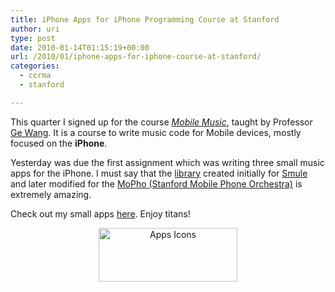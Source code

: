 ```yaml
---
title: iPhone Apps for iPhone Programming Course at Stanford
author: uri
type: post
date: 2010-01-14T01:15:19+00:00
url: /2010/01/iphone-apps-for-iphone-course-at-stanford/
categories:
  - ccrma
  - stanford

---
```

This quarter I signed up for the course [_Mobile Music_][1], taught by Professor [Ge Wang][2]. It is a course to write music code for Mobile devices, mostly focused on the **iPhone**. 

Yesterday was due the first assignment which was writing three small music apps for the iPhone. I must say that the [library][3] created initially for [Smule][4] and later modified for the [MoPho (Stanford Mobile Phone Orchestra)][5] is extremely amazing. 

Check out my small apps [here][6]. Enjoy titans!

<center>
  <a href="https://ccrma.stanford.edu/~urinieto/256b/hw1/"><img src="https://ccrma.stanford.edu/~urinieto/256b/hw1/icons.jpg" border="0" width="222" height="86" alt="Apps Icons" /></a>
</center>

 [1]: https://ccrma.stanford.edu/courses/256b/
 [2]: https://ccrma.stanford.edu/~ge/
 [3]: http://mopho.stanford.edu/api/beta/
 [4]: http://www.smule.com/
 [5]: http://mopho.stanford.edu/
 [6]: https://ccrma.stanford.edu/~urinieto/256b/hw1/